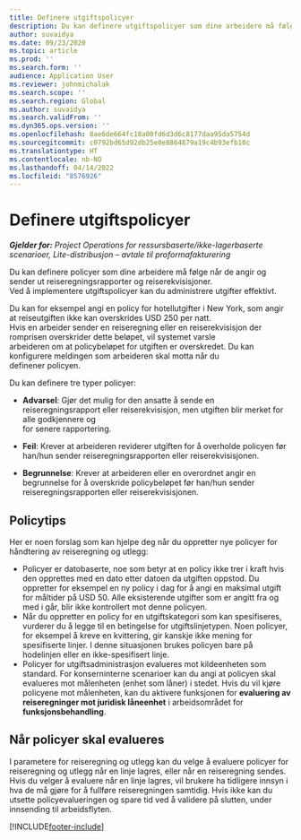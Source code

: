```yaml
---
title: Definere utgiftspolicyer
description: Du kan definere utgiftspolicyer som dine arbeidere må følge når de angir og sender ut reiseregningsrapporter og reiserekvisisjoner.
author: suvaidya
ms.date: 09/23/2020
ms.topic: article
ms.prod: ''
ms.search.form: ''
audience: Application User
ms.reviewer: johnmichalak
ms.search.scope: ''
ms.search.region: Global
ms.author: suvaidya
ms.search.validFrom: ''
ms.dyn365.ops.version: ''
ms.openlocfilehash: 8ae6de664fc18a00fd6d3d6c8177daa95da5754d
ms.sourcegitcommit: c0792bd65d92db25e0e8864879a19c4b93efb10c
ms.translationtype: HT
ms.contentlocale: nb-NO
ms.lasthandoff: 04/14/2022
ms.locfileid: "8576926"
---
```

# <a name="define-expense-policies"></a>Definere utgiftspolicyer

_**Gjelder for:** Project Operations for ressursbaserte/ikke-lagerbaserte scenarioer, Lite-distribusjon – avtale til proformafakturering_

Du kan definere policyer som dine arbeidere må følge når de angir og sender ut reiseregningsrapporter og reiserekvisisjoner.         
Ved å implementere utgiftspolicyer kan du administrere utgifter effektivt.         

Du kan for eksempel angi en policy for hotellutgifter i New York, som angir at reiseutgiften ikke kan overskrides USD 250 per natt.       
Hvis en arbeider sender en reiseregning eller en reiserekvisisjon der romprisen overskrider dette beløpet, vil systemet varsle         
arbeideren om at policybeløpet for utgiften er overskredet. Du kan konfigurere meldingen som arbeideren skal motta når du        
definener policyen.      
        
Du kan definere tre typer policyer:         
        
- **Advarsel**: Gjør det mulig for den ansatte å sende en reiseregningsrapport eller reiserekvisisjon, men utgiften blir merket for alle godkjennere og         
  for senere rapportering.        

- **Feil**: Krever at arbeideren reviderer utgiften for å overholde policyen før han/hun sender reiseregningsrapporten eller reiserekvisisjonen.        
 
 - **Begrunnelse**: Krever at arbeideren eller en overordnet angir en begrunnelse for å overskride policybeløpet før han/hun sender reiseregningsrapporten eller reiserekvisisjonen.        

## <a name="policy-tips"></a>Policytips
Her er noen forslag som kan hjelpe deg når du oppretter nye policyer for håndtering av reiseregning og utlegg: 

- Policyer er datobaserte, noe som betyr at en policy ikke trer i kraft hvis den opprettes med en dato etter datoen da utgiften oppstod. Du oppretter for eksempel en ny policy i dag for å angi en maksimal utgift for måltider på USD 50. Alle eksisterende utgifter som er angitt fra og med i går, blir ikke kontrollert mot denne policyen.
- Når du oppretter en policy for en utgiftskategori som kan spesifiseres, vurderer du å legge til en betingelse for utgiftslinjetypen. Noen policyer, for eksempel å kreve en kvittering, gir kanskje ikke mening for spesifiserte linjer. I denne situasjonen brukes policyen bare på hodelinjen eller en ikke-spesifisert linje. 
- Policyer for utgiftsadministrasjon evalueres mot kildeenheten som standard. For konserninterne scenarioer kan du angi at policyen skal evalueres mot målenheten (enhet som låner) i stedet. Hvis du vil kjøre policyene mot målenheten, kan du aktivere funksjonen for **evaluering av reiseregninger mot juridisk låneenhet** i arbeidsområdet for **funksjonsbehandling**.

## <a name="when-to-evaluate-policies"></a>Når policyer skal evalueres

I parametere for reiseregning og utlegg kan du velge å evaluere policyer for reiseregning og utlegg når en linje lagres, eller når en reiseregning sendes. Hvis du velger å evaluere når en linje lagres, vil brukere ha tidligere innsyn i hva de må gjøre for å fullføre reiseregningen samtidig. Hvis ikke kan du utsette policyevalueringen og spare tid ved å validere på slutten, under innsending til arbeidsflyten.


[!INCLUDE[footer-include](../includes/footer-banner.md)]